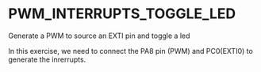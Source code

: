 # PWM_INTERRUPTS_TOGGLE_LED
Generate a PWM to source an EXTI pin and toggle a led


 In this exercise, we need to connect the PA8 pin (PWM) and PC0(EXTI0) to generate the inrerrupts.

